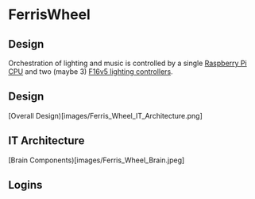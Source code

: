 # FerrisWheel

## Design

Orchestration of lighting and music is controlled by a single [Raspberry Pi CPU](https://www.raspberrypi.com/products/raspberry-pi-4-model-b/) and two (maybe 3) [F16v5 lighting controllers](https://pixelcontroller.com/store/featured/88-f16v5.html). 

## Design

[Overall Design)[images/Ferris_Wheel_IT_Architecture.png]

## IT Architecture

[Brain Components)[images/Ferris_Wheel_Brain.jpeg]

## Logins

